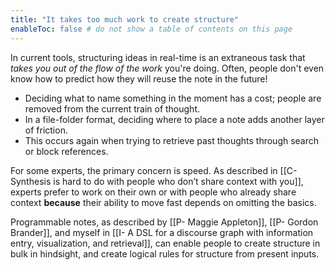```yaml
---
title: "It takes too much work to create structure"
enableToc: false # do not show a table of contents on this page
---
```

In current tools, structuring ideas in real-time is an extraneous task that _takes you out of the flow of the work_ you're doing. Often, people don't even know how to predict how they will reuse the note in the future!

-   Deciding what to name something in the moment has a cost; people are removed from the current train of thought.
-   In a file-folder format, deciding where to place a note adds another layer of friction.
-   This occurs again when trying to retrieve past thoughts through search or block references.

For some experts, the primary concern is speed. As described in [[C- Synthesis is hard to do with people who don’t share context with you]], experts prefer to work on their own or with people who already share context **because** their ability to move fast depends on omitting the basics.

Programmable notes, as described by [[P- Maggie Appleton]], [[P- Gordon Brander]], and myself in [[I- A DSL for a discourse graph with information entry, visualization, and retrieval]], can enable people to create structure in bulk in hindsight, and create logical rules for structure from present inputs.